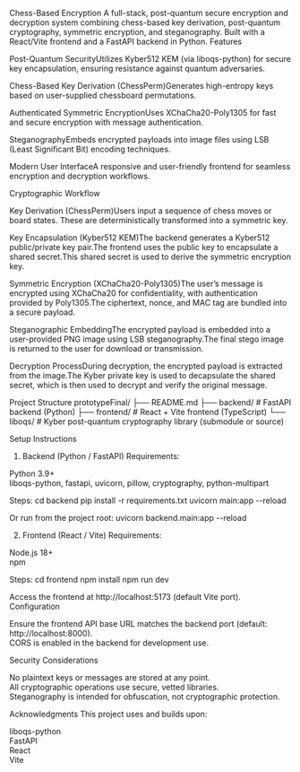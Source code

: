 Chess-Based Encryption
A full-stack, post-quantum secure encryption and decryption system combining chess-based key derivation, post-quantum cryptography, symmetric encryption, and steganography. Built with a React/Vite frontend and a FastAPI backend in Python.
Features

Post-Quantum SecurityUtilizes Kyber512 KEM (via liboqs-python) for secure key encapsulation, ensuring resistance against quantum adversaries.

Chess-Based Key Derivation (ChessPerm)Generates high-entropy keys based on user-supplied chessboard permutations.

Authenticated Symmetric EncryptionUses XChaCha20-Poly1305 for fast and secure encryption with message authentication.

SteganographyEmbeds encrypted payloads into image files using LSB (Least Significant Bit) encoding techniques.

Modern User InterfaceA responsive and user-friendly frontend for seamless encryption and decryption workflows.


Cryptographic Workflow

Key Derivation (ChessPerm)Users input a sequence of chess moves or board states. These are deterministically transformed into a symmetric key.

Key Encapsulation (Kyber512 KEM)The backend generates a Kyber512 public/private key pair.The frontend uses the public key to encapsulate a shared secret.This shared secret is used to derive the symmetric encryption key.

Symmetric Encryption (XChaCha20-Poly1305)The user’s message is encrypted using XChaCha20 for confidentiality, with authentication provided by Poly1305.The ciphertext, nonce, and MAC tag are bundled into a secure payload.

Steganographic EmbeddingThe encrypted payload is embedded into a user-provided PNG image using LSB steganography.The final stego image is returned to the user for download or transmission.

Decryption ProcessDuring decryption, the encrypted payload is extracted from the image.The Kyber private key is used to decapsulate the shared secret, which is then used to decrypt and verify the original message.


Project Structure
prototypeFinal/
├── README.md
├── backend/        # FastAPI backend (Python)
├── frontend/       # React + Vite frontend (TypeScript)
└── liboqs/         # Kyber post-quantum cryptography library (submodule or source)

Setup Instructions
1. Backend (Python / FastAPI)
Requirements:  

Python 3.9+  
liboqs-python, fastapi, uvicorn, pillow, cryptography, python-multipart

Steps:
cd backend
pip install -r requirements.txt
uvicorn main:app --reload

Or run from the project root:
uvicorn backend.main:app --reload

2. Frontend (React / Vite)
Requirements:  

Node.js 18+  
npm

Steps:
cd frontend
npm install
npm run dev

Access the frontend at http://localhost:5173 (default Vite port).
Configuration

Ensure the frontend API base URL matches the backend port (default: http://localhost:8000).  
CORS is enabled in the backend for development use.

Security Considerations

No plaintext keys or messages are stored at any point.  
All cryptographic operations use secure, vetted libraries.  
Steganography is intended for obfuscation, not cryptographic protection.

Acknowledgments
This project uses and builds upon:  

liboqs-python  
FastAPI  
React  
Vite
